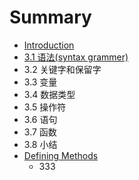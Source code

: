 # Summary

* [Introduction](README.md)
* [3.1 语法(syntax grammer)](docs/ch3/syntax.md)
* 3.2 关键字和保留字
* 3.3 变量
* 3.4 数据类型
* 3.5 操作符
* 3.6 语句
* 3.7 函数
* 3.8 小结
* [Defining Methods](methods.md)
   * 333

